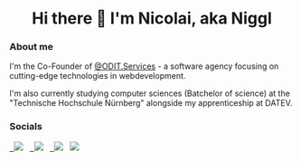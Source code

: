 <h1 align='center'>
Hi there 👋 I'm Nicolai, aka Niggl
</h1>

### About me
I'm the Co-Founder of [@ODIT.Services](https://odit.services) - a software agency focusing on cutting-edge technologies in webdevelopment.

I'm also currently studying computer sciences (Batchelor of science) at the "Technische Hochschule Nürnberg" alongside my apprenticeship at DATEV.

### Socials

<a href="https://gitlab.com/nicolaiort">&nbsp;&nbsp;<img src="https://img.shields.io/badge/gitlab-nicolaiort-orange.svg?logo=gitlab&style=for-the-badge&color=FCA121" /></a>&nbsp;&nbsp;
<a href="https://twitter.com/niggl1999">&nbsp;&nbsp;<img src="https://img.shields.io/badge/twitter-niggl1999-blue.svg?logo=twitter&style=for-the-badge" /></a>&nbsp;&nbsp;
<a href="**https://twitter.com/niggl1999**">&nbsp;&nbsp;<img src="https://img.shields.io/badge/matrix-niggl1999-black.svg?logo=matrix&style=for-the-badge" /></a>&nbsp;&nbsp;
<a href="https://www.linkedin.com/in/nicolai-ort"><img src="https://img.shields.io/badge/linkedin-nicolai--ort-%230077B5.svg?&style=for-the-badge&logo=linkedin&logoColor=white" /></a>&nbsp;&nbsp;
